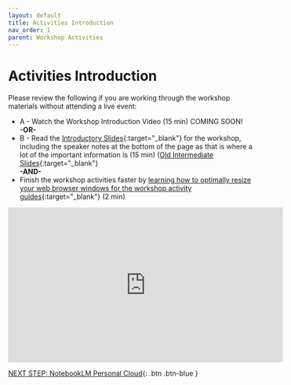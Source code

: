 ```yaml
---
layout: default
title: Activities Introduction
nav_order: 1
parent: Workshop Activities
---
```

# Activities Introduction

Please review the following if you are working through the workshop materials without attending a live event:
- A - Watch the Workshop Introduction Video (15 min) COMING SOON!<br>
**-OR-**<br>
- B - Read the [Introductory Slides](https://docs.google.com/presentation/d/1t_7I8X4dvCMQEYQ9Vcdnt5NpJMu2kAmnMvGkaaPzDKc/edit?usp=sharing){:target="_blank"} for the workshop, including the speaker notes at the bottom of the page as that is where a lot of the important information is (15 min) ([Old Intermediate Slides](https://docs.google.com/presentation/d/1kJDpZQJLQh7ZLD_RQJqV5pw1loWlXoH7Pqu3e11LzDQ/){:target="_blank"}<br>
**-AND-**<br>
- Finish the workshop activities faster by [learning how to optimally resize your web browser windows for the workshop activity guides](https://www.youtube.com/watch?v=Igk5hZUfzN0){:target="_blank"} (2 min)<br>
<iframe width="560" height="315" src="https://www.youtube.com/embed/Igk5hZUfzN0" title="YouTube video player" frameborder="0" allow="accelerometer; autoplay; clipboard-write; encrypted-media; gyroscope; picture-in-picture" allowfullscreen></iframe>

[NEXT STEP: NotebookLM Personal Cloud](1-nblm-notebook.html){: .btn .btn-blue }
